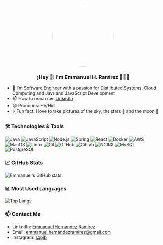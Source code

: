 <p align="center" width="300">
   <img align="center" width="200" src="https://github.com/sxpjb.png" style="border-radius: 50%;" />
   <h3 align="center">¡Hey 👋! I'm Emmanuel H. Ramirez 👨🏻‍💻</h3>
</p>

- 🌱 I’m Software Engineer with a passion for Distributed Systems, Cloud Computing and Java and JavaScript Development
- 📫 How to reach me: [LinkedIn](https://www.linkedin.com/in/emmanuel-hernandez-ramirez-a96262119)
- 😄 Pronouns: He/Him
- ⚡ Fun fact: I love to take pictures of the sky, the stars 🌌 and the moon 🌙

### 🛠️ Technologies & Tools
![Java](https://img.shields.io/badge/-Java-007396?style=flat-square&logo=java)
![JavaScript](https://img.shields.io/badge/-JavaScript-F7DF1E?style=flat-square&logo=javascript&logoColor=black)
![Node.js](https://img.shields.io/badge/-Node.js-339933?style=flat-square&logo=node.js&logoColor=white)
![Spring](https://img.shields.io/badge/-Spring-6DB33F?style=flat-square&logo=spring&logoColor=white)
![React](https://img.shields.io/badge/-React-61DAFB?style=flat-square&logo=react&logoColor=black)
![Docker](https://img.shields.io/badge/-Docker-2496ED?style=flat-square&logo=docker&logoColor=white)
![AWS](https://img.shields.io/badge/-Amazon%20AWS-232F3E?style=flat-square&logo=amazon-aws&logoColor=white)
![MacOS](https://img.shields.io/badge/-MacOS-000000?style=flat-square&logo=apple&logoColor=white)
![Linux](https://img.shields.io/badge/-Linux-FCC624?style=flat-square&logo=linux&logoColor=black)
![Git](https://img.shields.io/badge/-Git-F05032?style=flat-square&logo=git&logoColor=white)
![GitHub](https://img.shields.io/badge/-GitHub-181717?style=flat-square&logo=github&logoColor=white)
![GitLab](https://img.shields.io/badge/-GitLab-FCA121?style=flat-square&logo=gitlab&logoColor=black)
![NGINX](https://img.shields.io/badge/-NGINX-269539?style=flat-square&logo=nginx&logoColor=white)
![MySQL](https://img.shields.io/badge/-MySQL-4479A1?style=flat-square&logo=mysql&logoColor=white)
![PostgreSQL](https://img.shields.io/badge/-PostgreSQL-336791?style=flat-square&logo=postgresql&logoColor=white)

### 📈 GitHub Stats
![Emmanuel's GitHub stats](https://github-readme-stats.vercel.app/api?username=sxpjb&show_icons=true&theme=radical)

### 📊 Most Used Languages
![Top Langs](https://github-readme-stats.vercel.app/api/top-langs/?username=sxpjb&layout=compact&theme=radical)

### 📫 Contact Me
- LinkedIn: [Emmanuel Hernandez Ramirez](https://www.linkedin.com/in/emmanuel-hernandez-ramirez-a96262119)
- Email: [emmanuel.hernandezramirez@gmail.com](mailto:emmanuel.hernandezramirez@gmail.com)
- Instagram: [sxpjb](https://www.instagram.com/sxpjb/)